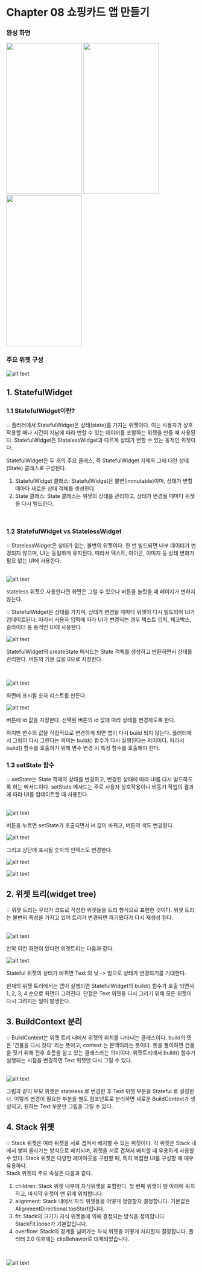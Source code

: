 # Chapter 08 쇼핑카드 앱 만들기

### 완성 화면

<img src="https://github.com/user-attachments/assets/c3f177db-41d9-4d3a-9eda-849077b2128c" width="200" height="400">
<img src="https://github.com/user-attachments/assets/dbefc00b-2101-416b-9db2-f039f9d51bf7" width="200" height="400">
<img src="https://github.com/user-attachments/assets/96eb7ec3-c21e-41e9-a265-c2ca601f5813" width="200" height="400">

### 주요 위젯 구성

![alt text](image.png)



## 1. StatefulWidget

### 1.1 StatefulWidget이란?
<aside>
💡 플러터에서 StatefulWidget은 상태(state)를 가지는 위젯이다. 이는 사용자가 상호작용할 때나 시간이 지남에 따라 변할 수 있는 데이터를 포함하는 위젯을 만들 때 사용된다. StatefulWidget은 StatelessWidget과 다르게 상태가 변할 수 있는 동적인 위젯이다.

<br>

StatefulWidget은 두 개의 주요 클래스, 즉 StatefulWidget 자체와 그에 대한 상태(State) 클래스로 구성된다.

1. StatefulWidget 클래스: StatefulWidget은 불변(immutable)이며, 상태가 변할 때마다 새로운 상태 객체를 생성한다.
2. State 클래스: State 클래스는 위젯의 상태를 관리하고, 상태가 변경될 때마다 위젯을 다시 빌드한다.
</aside>
<br>

### 1.2 StatefulWidget vs StatelessWidget 
<aside>
💡 StatelessWidget은 상태가 없는, 불변의 위젯이다. 한 번 빌드되면 내부 데이터가 변경되지 않으며, UI는 동일하게 유지된다. 따라서 텍스트, 아이콘, 이미지 등 상태 변화가 필요 없는 UI에 사용한다.
</aside>
<br>

![alt text](Screenshot_2.png)

stateless 위젯으 사용한다면 화면은 그릴 수 있으나 버튼을 눌렀을 때 페이지가 변하지 않는다.


<aside>
💡 StatefulWidget은 상태를 가지며, 상태가 변경될 때마다 위젯이 다시 빌드되어 UI가 업데이트된다. 따라서 사용자 입력에 따라 UI가 변경되는 경우 텍스트 입력, 체크박스, 슬라이더 등 동적인 UI에 사용한다.
</aside>

![alt text](Screenshot_3.png)

StatefulWidget의 createState 메서드는 State 객체를 생성하고 반환하면서 상태를 관리한다. 버튼의 기본 값을 0으로 지정한다.

<br>

![alt text](image-4-1.png)

화면에 표시될 숫자 리스트를 만든다.

![alt text](image-2.png)

버튼에 id 값을 지정한다. 선택된 버튼의 id 값에 따라 상태를 변경하도록 한다.

하지만 변수의 값을 직접적으로 변경하게 되면 앱이 다시 build 되지 않는다. 플러터에서 그림이 다시 그린다는 의미는 build() 함수가 다시 실행된다는 의미이다. 따라서 build() 함수를 호출하기 위해 변수 변경 시 특정 함수를 호출해야 한다.

### 1.3 setState 함수

<aside>
💡 setState는 State 객체의 상태를 변경하고, 변경된 상태에 따라 UI를 다시 빌드하도록 하는 메서드이다. setState 메서드는 주로 사용자 상호작용이나 비동기 작업의 결과에 따라 UI를 업데이트할 때 사용한다.
</aside>
<br>

![alt text](image-4-2.png)

버튼을 누르면 setState가 호출되면서 id 값이 바뀌고, 버튼의 색도 변경된다.

![alt text](image-5.png)

그리고 상단에 표시될 숫자의 인덱스도 변경한다.

![alt text](Screenshot_4.png)

![alt text](Screenshot_5.png)

## 2. 위젯 트리(widget tree)
<aside>
💡 위젯 트리는 우리가 코드로 작성한 위젯들을 트리 형식으로 표현한 것이다. 위젯 트리는 불변의 특성을 가지고 있어 트리가 변경되면 파기됐다가 다시 재생성 된다.
</aside>
<br>

![alt text](Screenshot_6.png)

만약 이런 화면이 있다면 위젯트리는 다음과 같다.

![alt text](image-8.png)

Stateful 위젯의 상태가 바뀌면 Text 의 낮 -> 밤으로 상태가 변경되기를 기대한다.

현재의 위젯 트리에서는 앱이 실행되면 StatefulWidget의 build() 함수가 호출 되면서 1, 2, 3, 4 순으로 화면이 그려진다.
단점은 Text 위젯을 다시 그리기 위해 모든 위젯이 다시 그려지는 일이 발생한다. 

## 3. BuildContext 분리

<aside>
💡 BuildContext는 위젯 트리 내에서 위젯의 위치를 나타내는 클래스이다. build의 뜻은 '건물을 다시 짓다' 라는 뜻이고, context 는 문맥이라는 뜻이다. 뜻을 풀이하면 건물을 짓기 위해 전후 흐름을 알고 있는 클래스라는 의미이다.
위젯트리에서 build() 함수가 실행되는 시점을 변경하면 Text 위젯만 다시 그릴 수 있다.
</aside>
<br>

![alt text](image-6.png)

그림과 같이 부모 위젯은 stateless 로 변경한 후 Text 위젯 부분을 Stateful 로 설정한다. 이렇게 변경이 필요한 부분을 별도 컴포넌트로 분리하면 새로운 BuildContext가 생성되고, 원하는 Text 부분만 그림을 그릴 수 있다.

## 4. Stack 위젯
<aside>
💡 Stack 위젯은 여러 위젯을 서로 겹쳐서 배치할 수 있는 위젯이다. 각 위젯은 Stack 내에서 쌓여 올라가는 방식으로 배치되며, 위젯을 서로 겹쳐서 배치할 때 유용하게 사용할 수 있다. Stack 위젯은 다양한 레이아웃을 구현할 때, 특히 복잡한 UI를 구성할 때 매우 유용하다.

<br>
Stack 위젯의 주요 속성은 다음과 같다.

1. children: Stack 위젯 내부에 자식위젯을 포함한다. 첫 번째 위젯이 맨 아래에 위치하고, 마지막 위젯이 맨 위에 위치합니다.
2. alignment: Stack 내에서 자식 위젯들을 어떻게 정렬할지 결정합니다. 기본값은 AlignmentDirectional.topStart입니다.
3. fit: Stack의 크기가 자식 위젯들에 의해 결정되는 방식을 정의합니다. StackFit.loose가 기본값입니다.
4. overflow: Stack의 경계를 넘어가는 자식 위젯을 어떻게 처리할지 결정합니다. 플러터 2.0 이후에는 clipBehavior로 대체되었습니다.
</aside>
<br>

![alt text](image-7.png)


